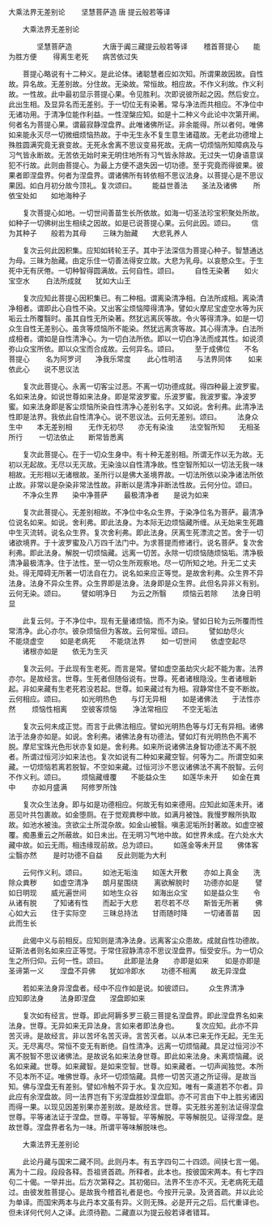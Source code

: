   大乘法界无差别论
　　坚慧菩萨造  唐 提云般若等译




　　大乘法界无差别论

　　　　坚慧菩萨造
　　　　大唐于阗三藏提云般若等译
　　稽首菩提心　　能为胜方便
　　得离生老死　　病苦依过失

　　菩提心略说有十二种义。是此论体。诸聪慧者应如次知。所谓果故因故。自性故。异名故。无差别故。分住故。无染故。常恒故。相应故。不作义利故。作义利故。一性故。此中最初显示菩提心果。令见胜利。次即说彼所起之因。然后安立。此出生相。及显异名而无差别。于一切位无有染著。常与净法而共相应。不净位中无诸功用。于清净位能作利益。一性涅槃应知。如是十二种义今此论中次第开阐。何者名为菩提心果。谓最寂静涅盘界。此唯诸佛所证。非余能得。所以者何。唯佛如来能永灭尽一切微细烦恼热故。于中无生永不复生意生诸蕴故。无老此功德增上殊胜圆满究竟无衰变故。无死永舍离不思议变易死故。无病一切烦恼所知障病及与习气皆永断故。无苦依无始时来无明住地所有习气皆永除故。无过失一切身语意误犯不行故。此则由菩提心。为最上方便不退失因一切功德。至于究竟而得彼果。彼果者即涅盘界。何者为涅盘界。谓诸佛所有转依相不思议法身。以菩提心是不思议果因。如白月初分故今顶礼。复次颂曰。
　　能益世善法　　圣法及诸佛
　　所依宝处如　　如地海种子

　　复次菩提心如地。一切世间善苗生长所依故。如海一切圣法珍宝积聚处所故。如种子一切佛树出生相续之因故。如是已说菩提心果。云何此因。颂曰。
　　信为其种子　　般若为其母
　　三昧为胎藏　　大悲乳养人

　　复次云何此因积集。应知如转轮王子。其中于法深信为菩提心种子。智慧通达为母。三昧为胎藏。由定乐住一切善法得安立故。大悲为乳母。以哀愍众生。于生死中无有厌倦。一切种智得圆满故。云何自性。颂曰。
　　自性无染著　　如火宝空水
　　白法所成就　　犹如大山王

　　复次应知此菩提心因积集已。有二种相。谓离染清净相。白法所成相。离染清净相者。谓即此心自性不染。又出客尘烦恼障得清净。譬如火摩尼宝虚空水等为灰垢云土所覆翳时。虽其自性无所染著。然犹远离灰等故。令火等得清净。如是一切众生自性无差别心。虽贪等烦恼所不能染。然犹远离贪等故。其心得清净。白法所成相者。谓如是自性清净心。为一切白法所依。即以一切白净法而成其性。如说须弥山众宝所依。即以众宝而合成故。云何异名。颂曰。
　　至于成佛位　　不名菩提心
　　名为阿罗诃　　净我乐常度
　　此心性明洁　　与法界同体
　　如来依此心　　说不思议法

　　复次此菩提心。永离一切客尘过恶。不离一切功德成就。得四种最上波罗蜜。名如来法身。如说世尊如来法身。即是常波罗蜜。乐波罗蜜。我波罗蜜。净波罗蜜。如来法身即是客尘烦恼所染自性清净心差别名字。又如说。舍利弗。此清净法性即是法界。我依此自性清净心。说不思议法。云何无差别。颂曰。
　　法身众生中　　本无差别相
　　无作无初尽　　亦无有染浊
　　法空智所知　　无相圣所行
　　一切法依止　　断常皆悉离

　　复次此菩提心。在于一切众生身中。有十种无差别相。所谓无作以无为故。无初以无起故。无尽以无灭故。无染浊以自性清净故。性空智所知以一切法无我一味相故。无形相以无诸根故。圣所行以是佛大圣境界故。一切法所依以染净诸法所依止故。非常以是杂染非常法性故。非断以是清净非断法性故。云何分位。颂曰。
　　不净众生界　　染中净菩萨
　　最极清净者　　是说为如来

　　复次此菩提心。无差别相故。不净位中名众生界。于染净位名为菩萨。最清净位说名如来。如说。舍利弗。即此法身。为本际无边烦恼藏所缠。从无始来生死趣中生灭流转。说名众生界。复次舍利弗。即此法身。厌离生死漂流之苦。舍于一切诸欲境界。于十波罗蜜及八万四千法门中。为求菩提而修诸行。说名菩萨。复次舍利弗。即此法身。解脱一切烦恼藏。远离一切苦。永除一切烦恼随烦恼垢。清净极清净最极清净。住于法性。至一切众生所观察地。尽一切所知之地。升无二丈夫处。得无障碍无所著一切法自在力。说名如来应正等觉。是故舍利弗。众生界不异法身。法身不异众生界。众生界即是法身。法身即是众生界。此但名异非义有别。云何无染。颂曰。
　　譬如明净日　　为云之所翳
　　烦恼云若除　　法身日明显

　　此复云何。于不净位中。现有无量诸烦恼。而不为染。譬如日轮为云所覆而性常清净。此心亦尔。彼杂烦恼但为客故。云何常恒。颂曰。
　　譬如劫尽火　　不能烧虚空
　　如是老病死　　不能烧法界
　　如一切世间　　依虚空起尽
　　诸根亦如是　　依无为生灭

　　复次云何。于此现有生老死。而言是常。譬如虚空虽劫灾火起不能为害。法界亦尔。是故经言。世尊。生死者但随俗说有。世尊。死者诸根隐没。生者诸根新起。非如来藏有生老死若没若起。世尊。如来藏过有为相。寂静常住不变不断故。云何相应。颂曰。
　　如光明热色　　与灯无异相
　　如是诸佛法　　于法性亦然
　　烦恼性相离　　空彼客烦恼
　　净法常相应　　不空无垢法

　　复次云何未成正觉。而言于此佛法相应。譬如光明热色等与灯无有异相。诸佛法于法身亦如是。如说。舍利弗。诸佛法身有功德法。譬如灯有光明热色不离不脱。摩尼宝珠光色形状亦复如是。舍利弗。如来所说诸佛法身智功德法不离不脱者。所谓过恒河沙如来法也。复次如说有二种如来藏空智。何等为二。所谓空如来藏。一切烦恼若离若脱智。不空如来藏。过恒河沙不思议诸佛法不离不脱智。云何不作义利。颂曰。
　　烦恼藏缠覆　　不能益众生
　　如莲华未开　　如金在粪中
　　亦如月盛满　　阿修罗所蚀

　　复次众生法身。即与如是功德相应。何故无有如来德用。应知此如莲未开。诸恶见叶共包裹故。如金堕厕。在于觉观粪秽中故。如满月被蚀。我慢罗睺所执取故。如池水被浊。贪欲尘土所混杂故。如金山被翳。嗔恚泥垢所封著故。如虚空被覆。痴愚重云之所蔽故。如日未出。在无明习气地中故。如世界未成。在六处水大藏中故。如云无雨。相违缘现前故。总为颂曰。
　　如莲金等未开显　　佛体客尘翳亦然
　　是时功德不自益　　反此则能为大利

　　云何作义利。颂曰。
　　如池无垢浊　　如莲大开敷
　　亦如上真金　　洗除众粪秽
　　如虚空清净　　朗月星围绕
　　离欲解脱时　　功德亦如是
　　譬如日明现　　威光遍世间
　　如地生众谷　　如海出众宝
　　如是益众生　　令从诸有脱
　　了知诸有性　　而起于大悲
　　若尽若不尽　　斯皆无所著
　　佛心如大云　　住于实际空
　　三昧总持法　　甘雨随时降
　　一切诸善苗　　因此而生长

　　此偈中义与前相反。应知则是清净法身。远离客尘众患故。成就自性功德故。证斯法者则名如来应正等觉。于常住寂静清凉不思议涅盘界。恒受安乐。为一切众生之所归仰。云何一性。颂曰。
　　此即是法身　　亦即是如来
　　如是亦即是　　圣谛第一义
　　涅盘不异佛　　犹如冷即水
　　功德不相离　　故无异涅盘

　　若如来法身异涅盘者。经中不应作如是说。如彼颂曰。
　　众生界清净　　应知即法身
　　法身即涅盘　　涅盘即如来

　　复次如有经言。世尊。即此阿耨多罗三藐三菩提名涅盘界。即此涅盘界名如来法身。世尊。无异如来无异法身。言如来者即法身也。
　　复次应知。此亦不异苦灭谛。是故经言。非以苦坏名苦灭谛。言苦灭者。以从本已来无作无起。无生无灭。无尽离尽。常恒不变无有断绝。自性清净。远离一切烦恼藏。具足过恒河沙不离不脱智不思议诸佛法。是故说名如来法身世尊。即此如来法身。未离烦恼藏。说名如来藏。世尊。如来藏智。是如来空智。世尊。如来藏者。一切声闻独觉。本所不见本所不证。唯佛世尊。永坏一切烦恼藏。具修一切苦灭道之所证得。是故当知。佛与涅盘无有差别。譬如冷触不异于水。复次应知。唯有一乘道若不尔者。异此应有余涅盘故。同一法界岂有下劣涅盘胜妙涅盘耶。亦不可言由下中上胜劣诸因而得一果。以现见因差别果亦差别故。是故经言。世尊。实无胜劣差别法证得涅盘世尊。平等诸法证于涅盘。世尊。平等智。平等解脱。平等解脱见。证得涅盘。是故世尊。涅盘界者名为一味。所谓平等味解脱味也。

　　大乘法界无差别论

　　此论丹藏与国宋二藏不同。此则丹本。有五字四句二十四颂。间挟七言一偈。离为十二段。段段各释。吾祖贤首疏。所释者。此本也。按彼国宋两本。有七字四句二十偈。一举并出。后方次第释之。其初偈曰。法界不生亦不灭。无老病死无蕴过。由彼发胜菩提心。是故我今稽首礼者是也。今按开元录。及贤首疏。并以此论为单译。而国宋两本与此丹本文虽有异。义则无殊。必是开元之后。后代重译也。但未详何代何人之译。此须待勘。二藏直以为提云般若译者错耳。

